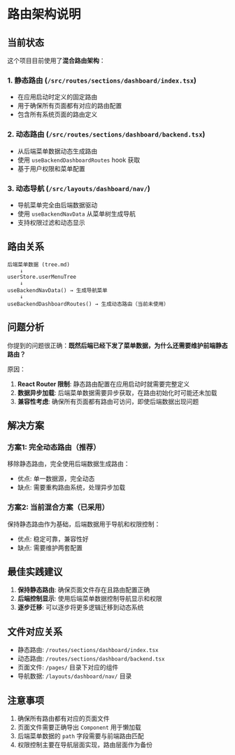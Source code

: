 # 路由架构说明

## 当前状态

这个项目目前使用了**混合路由架构**：

### 1. 静态路由 (`/src/routes/sections/dashboard/index.tsx`)
- 在应用启动时定义的固定路由
- 用于确保所有页面都有对应的路由配置
- 包含所有系统页面的路由定义

### 2. 动态路由 (`/src/routes/sections/dashboard/backend.tsx`)
- 从后端菜单数据动态生成路由
- 使用 `useBackendDashboardRoutes` hook 获取
- 基于用户权限和菜单配置

### 3. 动态导航 (`/src/layouts/dashboard/nav/`)
- 导航菜单完全由后端数据驱动
- 使用 `useBackendNavData` 从菜单树生成导航
- 支持权限过滤和动态显示

## 路由关系

```
后端菜单数据 (tree.md)
    ↓
userStore.userMenuTree
    ↓
useBackendNavData() → 生成导航菜单
    ↓
useBackendDashboardRoutes() → 生成动态路由（当前未使用）
```

## 问题分析

你提到的问题很正确：**既然后端已经下发了菜单数据，为什么还需要维护前端静态路由？**

原因：
1. **React Router 限制**: 静态路由配置在应用启动时就需要完整定义
2. **数据异步加载**: 后端菜单数据需要异步获取，在路由初始化时可能还未加载
3. **兼容性考虑**: 确保所有页面都有路由可访问，即使后端数据出现问题

## 解决方案

### 方案1: 完全动态路由（推荐）
移除静态路由，完全使用后端数据生成路由：
- 优点: 单一数据源，完全动态
- 缺点: 需要重构路由系统，处理异步加载

### 方案2: 当前混合方案（已采用）
保持静态路由作为基础，后端数据用于导航和权限控制：
- 优点: 稳定可靠，兼容性好
- 缺点: 需要维护两套配置

## 最佳实践建议

1. **保持静态路由**: 确保页面文件存在且路由配置正确
2. **后端控制显示**: 使用后端菜单数据控制导航显示和权限
3. **逐步迁移**: 可以逐步将更多逻辑迁移到动态系统

## 文件对应关系

- 静态路由: `/routes/sections/dashboard/index.tsx`
- 动态路由: `/routes/sections/dashboard/backend.tsx`
- 页面文件: `/pages/` 目录下对应的组件
- 导航数据: `/layouts/dashboard/nav/` 目录

## 注意事项

1. 确保所有路由都有对应的页面文件
2. 页面文件需要正确导出 `Component` 用于懒加载
3. 后端菜单数据的 `path` 字段需要与前端路由匹配
4. 权限控制主要在导航层面实现，路由层面作为备份
